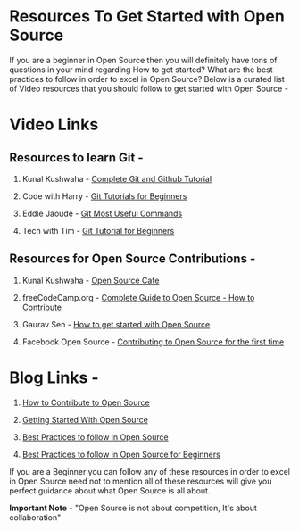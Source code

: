 # Resources To Get Started with Open Source

 If you are a beginner in Open Source then you will definitely have tons of questions in your mind regarding How to get started? What are the best practices to follow in order to excel in Open Source? Below is a curated list of Video resources that you should follow to get started with Open Source -

# Video Links 

## Resources to learn Git -

1) Kunal Kushwaha - [Complete Git and Github Tutorial](https://youtu.be/apGV9Kg7ics)

2) Code with Harry - [Git Tutorials for Beginners](https://youtu.be/gwWKnnCMQ5c)

3) Eddie Jaoude  - [Git Most Useful Commands](https://youtu.be/pZwFizZUbzU) 

4) Tech with Tim - [Git Tutorial for Beginners](https://youtu.be/DVRQoVRzMIY)

## Resources for Open Source Contributions -

1) Kunal Kushwaha - [Open Source Cafe](https://youtu.be/t8w-e7yJgiA)

2) freeCodeCamp.org - [Complete Guide to Open Source - How to Contribute](https://youtu.be/yzeVMecydCE)

3) Gaurav Sen - [How to get started with Open Source](https://youtu.be/Tq4RZ-JH6aM)

4) Facebook Open Source - [Contributing to Open Source for the first time](https://youtu.be/c6b6B9oN4Vg)

# Blog Links -

1) [How to Contribute to Open Source](https://opensource.guide/how-to-contribute/)

2) [Getting Started With Open Source](https://medium.com/@nirespire/getting-started-with-opensource-74e963db32f5)

3) [Best Practices to follow in Open Source](https://opensource.com/article/21/5/open-source-knowledge-sharing)

4) [Best Practices to follow in Open Source for Beginners](https://www.lullabot.com/articles/best-practices-in-open-source-development)

If you are a Beginner you can follow any of these resources in order to excel in Open Source need not to mention all of these resources will give you perfect guidance about what Open Source is all about.

**Important Note** - "Open Source is not about competition, It's about collaboration" 
 


